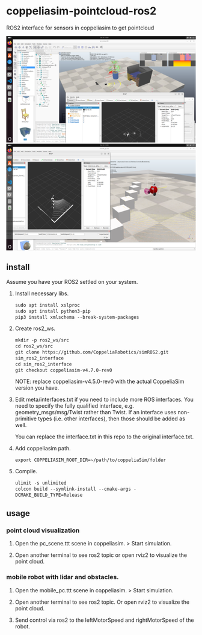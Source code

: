 # coppeliasim-pointcloud-ros2
ROS2 interface for sensors in coppeliasim to get pointcloud

![Lidar point cloud ROS2 interface](./resources/sensors.png)
![Mobile rbt with lidar and obstacles](./resources/mobile.png)

## install

Assume you have your ROS2 settled on your system.

1.  Install necessary libs.
    ```
    sudo apt install xslproc
    sudo apt install python3-pip
    pip3 install xmlschema --break-system-packages
    ```

2.  Create ros2_ws.
    ```
    mkdir -p ros2_ws/src
    cd ros2_ws/src
    git clone https://github.com/CoppeliaRobotics/simROS2.git sim_ros2_interface
    cd sim_ros2_interface
    git checkout coppeliasim-v4.7.0-rev0
    ```

    NOTE: replace coppeliasim-v4.5.0-rev0 with the actual CoppeliaSim version you have.



3.  Edit meta/interfaces.txt if you need to include more ROS interfaces. You need to specify the fully qualified interface, e.g. geometry_msgs/msg/Twist rather than Twist. If an interface uses non-primitive types (i.e. other interfaces), then those should be added as well.

    You can replace the interface.txt in this repo to the original interface.txt.

4. Add coppeliasim path.
    ```
    export COPPELIASIM_ROOT_DIR=~/path/to/coppeliaSim/folder
    ```

5. Compile.
    ```
    ulimit -s unlimited
    colcon build --symlink-install --cmake-args -DCMAKE_BUILD_TYPE=Release
    ```

## usage

### point cloud visualization
1.  Open the pc_scene.ttt scene in coppeliasim. > Start simulation.

2.  Open another terminal to see ros2 topic or open rviz2 to visualize the point cloud.

### mobile robot with lidar and obstacles.
1.  Open the mobile_pc.ttt scene in coppeliasim. > Start simulation.

2.  Open another terminal to see ros2 topic. Or open rviz2 to visualize the point cloud. 

3.  Send control via ros2 to the leftMotorSpeed and rightMotorSpeed of the robot.